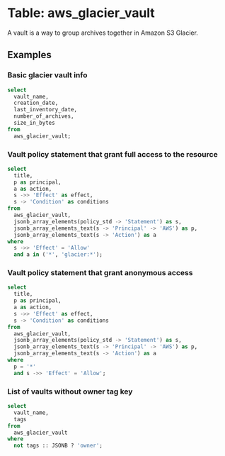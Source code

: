 # Table: aws_glacier_vault

A vault is a way to group archives together in Amazon S3 Glacier.

## Examples

### Basic glacier vault info

```sql
select
  vault_name,
  creation_date,
  last_inventory_date,
  number_of_archives,
  size_in_bytes
from
  aws_glacier_vault;
```


### Vault policy statement that grant full access to the resource

```sql
select
  title,
  p as principal,
  a as action,
  s ->> 'Effect' as effect,
  s -> 'Condition' as conditions
from
  aws_glacier_vault,
  jsonb_array_elements(policy_std -> 'Statement') as s,
  jsonb_array_elements_text(s -> 'Principal' -> 'AWS') as p,
  jsonb_array_elements_text(s -> 'Action') as a
where
  s ->> 'Effect' = 'Allow'
  and a in ('*', 'glacier:*');
```


### Vault policy statement that grant anonymous access

```sql
select
  title,
  p as principal,
  a as action,
  s ->> 'Effect' as effect,
  s -> 'Condition' as conditions
from
  aws_glacier_vault,
  jsonb_array_elements(policy_std -> 'Statement') as s,
  jsonb_array_elements_text(s -> 'Principal' -> 'AWS') as p,
  jsonb_array_elements_text(s -> 'Action') as a
where
  p = '*'
  and s ->> 'Effect' = 'Allow';
```


### List of vaults without owner tag key

```sql
select
  vault_name,
  tags
from
  aws_glacier_vault
where
  not tags :: JSONB ? 'owner';
```

